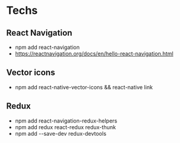 <!-- Navigation Component -->
# Techs
## React Navigation
- npm add react-navigation
- https://reactnavigation.org/docs/en/hello-react-navigation.html


## Vector icons
- npm add react-native-vector-icons && react-native link

## Redux
- npm add react-navigation-redux-helpers
- npm add redux react-redux redux-thunk
- npm add --save-dev redux-devtools